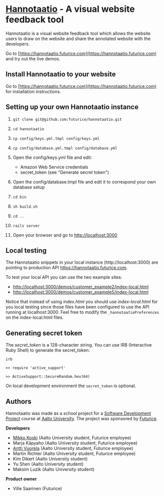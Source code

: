 [Hannotaatio](https://hannotaatio.futurice.com) - A visual website feedback tool
================================================================================

Hannotaatio is a visual website feedback tool which allows the website users to draw on the website and share the annotated website with the developers.

Go to [https://hannotaatio.futurice.com](https://hannotaatio.futurice.com) and try out the live demos.

Install Hannotaatio to your website
-----------------------------------

Go to [https://hannotaatio.futurice.com](https://hannotaatio.futurice.com) for installation instructions.

Setting up your own Hannotaatio instance
----------------------------------------

1. `git clone git@github.com:futurice/hannotaatio.git`
2. `cd hannotaatio`

3. `cp config/keys.yml.tmpl config/keys.yml`
4. `cp config/database.yml.tmpl config/database.yml`

5. Open the config/keys.yml file and edit:
   * Amazon Web Service credentials
   * secret_token (see "Generate secret token")

6. Open the config/database.tmpl file and edit it to correspond your own database setup

7. `cd bin`
8. `sh build.sh`
9. `cd ..`

10. `rails server`

11. Open your browser and go to [http://localhost:3000](http://localhost:3000)

Local testing
-------------

The Hannotaatio snippets in your local instance (http://localhost:3000) are pointing to production API https://hannotaatio.futurice.com.

To test your local API you can use the two example sites:

* [http://localhost:3000/demos/customer_example2/index-local.html](http://localhost:3000/demos/customer_example2/index-local.html)
* [http://localhost:3000/demos/customer_example5/index-local.html](http://localhost:3000/demos/customer_example5/index-local.html)

Notice that instead of using _index.html_ you should use _index-local.html_ for you local testing since those files have been configured to use the API running at localhost:3000. Feel free to modify the `_hannotaatioPreferences` on the index-local.html files.

Generating secret token
-----------------------

The _secret_token_ is a 128-character string. You can use IRB (Interactive Ruby Shell) to generate the secret_token:

`irb`

`>> require 'active_support'`

`>> ActiveSupport::SecureRandom.hex(64)` 

On local development environment the `secret_token` is optional.

Authors
-------

Hannotaatio was made as a school project for a [Software Development Project](http://www.soberit.hut.fi/T-76.4115/) course at [Aalto University](http://www.aalto.fi/). The project was sponsored by [Futurice](http://www.futurice.com). 

**Developers**

*   [Mikko Koski](https://github.com/rap1ds) (Aalto University student, Futurice employee)
*   Marja Käpyaho (Aalto University student, Futurice employee)
*   [Antti Vuorela](https://github.com/vugi) (Aalto University student, Futurice employee)
*   Martin Richter (Aalto University student, Futurice employee)
*   Kim Dikert (Aalto University student)
*   Yu Shen (Aalto University student)
*   Maksim Luzik (Aalto University student)

**Product owner**

*   Ville Saarinen (Futurice)